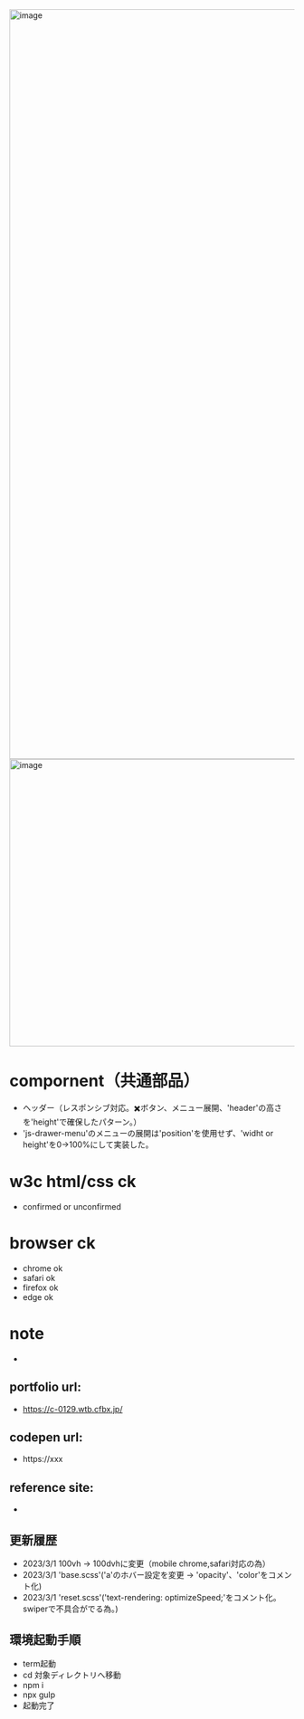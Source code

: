 <img width="1326" alt="image" src="https://user-images.githubusercontent.com/99580997/222843231-91e46831-75d4-41c5-b385-6026cf9df50b.png">
<img width="508" alt="image" src="https://user-images.githubusercontent.com/99580997/222843378-4f5d0b62-bf40-4021-bafa-f64d7bf8bc9b.png">

# compornent（共通部品）
- ヘッダー（レスポンシブ対応。✖️ボタン、メニュー展開、'header'の高さを'height'で確保したパターン。）
- 'js-drawer-menu'のメニューの展開は'position'を使用せず、'widht or height'を0→100%にして実装した。

# w3c html/css ck
- confirmed or unconfirmed

# browser ck
- chrome ok
- safari ok
- firefox ok
- edge ok

# note
- 

## portfolio url:

- https://c-0129.wtb.cfbx.jp/

## codepen url:
- https://xxx

## reference site:
- 

## 更新履歴

- 2023/3/1  100vh → 100dvhに変更（mobile chrome,safari対応の為）
- 2023/3/1  'base.scss'('a'のホバー設定を変更 → 'opacity'、'color'をコメント化)
- 2023/3/1  'reset.scss'('text-rendering: optimizeSpeed;'をコメント化。swiperで不具合がでる為。)

## 環境起動手順
- term起動
- cd 対象ディレクトリへ移動
- npm i
- npx gulp
- 起動完了
